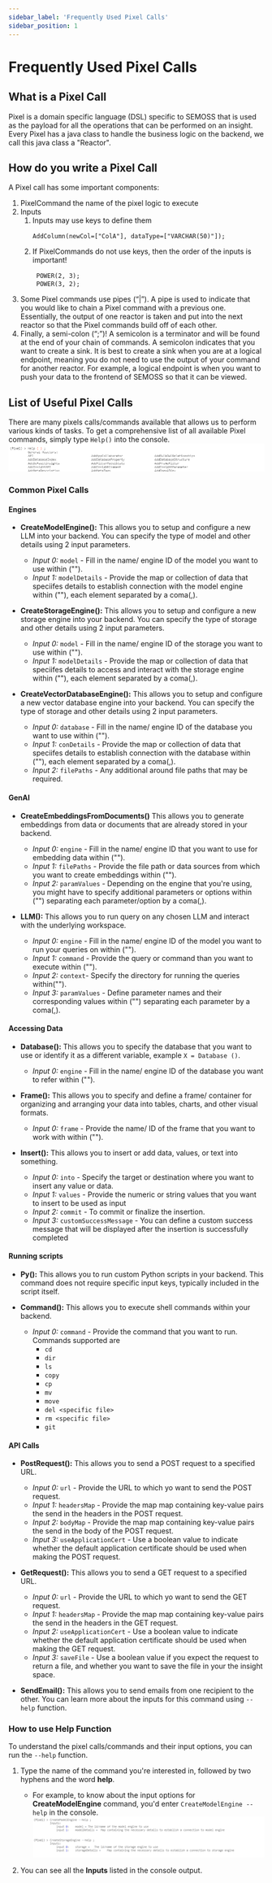 ```yaml
---
sidebar_label: 'Frequently Used Pixel Calls'
sidebar_position: 1
---
```


# Frequently Used Pixel Calls

## What is a Pixel Call
Pixel is a domain specific language (DSL) specific to SEMOSS that is used as the payload for all the operations that can be performed on an insight. Every Pixel has a java class to handle the business logic on the backend, we call this java class a "Reactor".

## How do you write a Pixel Call
A Pixel call has some important components:
1. PixelCommand the name of the pixel logic to execute
2. Inputs
    1. Inputs may use keys to define them
        ```
        AddColumn(newCol=["ColA"], dataType=["VARCHAR(50)"]);
        ```
    2. If PixelCommands do not use keys, then the order of the inputs is important!
       ```
        POWER(2, 3);
        POWER(3, 2);
        ```
3.  Some Pixel commands use pipes (“|”). A pipe is used to indicate that you would like to chain a Pixel command with a previous one. Essentially, the output of one reactor is taken and put into the next reactor so that the Pixel commands build off of each other.
4.  Finally, a semi-colon (“;”)! A semicolon is a terminator and will be found at the end of your chain of commands. A semicolon indicates that you want to create a sink. It is best to create a sink when you are at a logical endpoint, meaning you do not need to use the output of your command for another reactor. For example, a logical endpoint is when you want to push your data to the frontend of SEMOSS so that it can be viewed.

## List of Useful Pixel Calls 
There are many pixels calls/commands available that allows us to perform various kinds of tasks. To get a comprehensive list of all available Pixel commands, simply type `Help()` into the console. 
![Help](../../../static/img/Pixel%20Calls/Help1.PNG)

### Common Pixel Calls
#### Engines

* **CreateModelEngine():** This allows you to setup and configure a new LLM into your backend. You can specify the type of model and other details using 2 input parameters.
    - *Input 0:* `model` - Fill in the name/ engine ID of the model you want to use within ("").
    - *Input 1:* `modelDetails` - Provide the map or collection of data that speciifes details to establish connection with the model engine within (""), each element separated by a coma(,).

* **CreateStorageEngine():** This allows you to setup and configure a new storage engine into your backend. You can specify the type of storage and other details using 2 input parameters.
    - *Input 0:* `model` - Fill in the name/ engine ID of the storage you want to use within ("").
    - *Input 1:* `modelDetails` - Provide the map or collection of data that speciifes details to access and interact with the storage engine within (""), each element separated by a coma(,).

* **CreateVectorDatabaseEngine():** This allows you to setup and configure a new vector database engine into your backend. You can specify the type of storage and other details using 2 input parameters.
    - *Input 0:* `database` - Fill in the name/ engine ID of the database you want to use within ("").
    - *Input 1:* `conDetails` - Provide the map or collection of data that speciifes details to establish connection with the database within (""), each element separated by a coma(,).
    - *Input 2:* `filePaths` - Any additional around file paths that may be required.


#### GenAI
* **CreateEmbeddingsFromDocuments()** This allows you to generate embeddings from data or documents that are already stored in your backend. 
    - *Input 0:* `engine` - Fill in the name/ engine ID that you want to use for embedding data within ("").
    - *Input 1:* `filePaths` - Provide the file path or data sources from which you want to create embeddings within (""). 
    - *Input 2:* `paramValues` - Depending on the engine that you're using, you might have to specify additional parameters or options within ("") separating each parameter/option by a coma(,).

* **LLM():** This allows you to run query on any chosen LLM and interact with the underlying workspace.
    - *Input 0:* `engine` - Fill in the name/ engine ID of the model you want to run your queries on within ("").
    - *Input 1:* `command` - Provide the query or command than you want to execute within ("").
    - *Input 2:* `context`- Specify the directory for running the queries within("").
    - *Input 3:* `paramValues` - Define parameter names and their corresponding values within ("") separating each parameter by a coma(,).

#### Accessing Data

* **Database():** This allows you to specify the database that you want to use or identify it as a different variable, example `X = Database ()`.
    - *Input 0:* `engine` - Fill in the name/ engine ID of the database you want to refer within ("").

* **Frame():** This allows you to specify and define a frame/ container for organizing and arranging your data into tables, charts, and other visual formats.
    - *Input 0:* `frame` - Provide the name/ ID of the frame that you want to work with within ("").

* **Insert():** This allows you to insert or add data, values, or text into something. 
    - *Input 0:* `into` - Specify the target or destination where you want to insert any value or data.
    - *Input 1:* `values` - Provide the numeric or string values that you want to insert to be used as input
    - *Input 2:* `commit` - To commit or finalize the insertion.
    - *Input 3:* `customSuccessMessage` - You can define a custom success message that will be displayed after the insertion  is successfully completed

#### Running scripts
* **Py():** This allows you to run custom Python scripts in your backend. This command does not require specific input keys, typically included in the script itself.

* **Command():** This allows you to execute shell commands within your backend.
    - *Input 0:* `command` - Provide the command that you want to run. Commands supported are
        - `cd`
        - `dir`
        - `ls`
        - `copy`
        - `cp`
        - `mv`
        - `move`
        - `del <specific file>`
        - `rm <specific file>`
        - `git`

#### API Calls
* **PostRequest():** This allows you to send a POST request to a specified URL.
    - *Input 0:* `url` - Provide the URL to which yo want to send the POST request.
    - *Input 1:* `headersMap` - Provide the map map containing key-value pairs the send in the headers in the POST request.
    - *Input 2:* `bodyMap` - Provide the map map containing key-value pairs the send in the body of the POST request.
    - *Input 3:* `useApplicationCert` - Use a boolean value to indicate whether the default application certificate should be used when making the POST request.

* **GetRequest():** This allows you to send a GET request to a specified URL.
    - *Input 0:* `url` - Provide the URL to which yo want to send the GET request.
    - *Input 1:* `headersMap` - Provide the map map containing key-value pairs the send in the headers in the GET request.
    - *Input 2:* `useApplicationCert` - Use a boolean value to indicate whether the default application certificate should be used when making the GET request.
    - *Input 3:* `saveFile` - Use a boolean value if you expect the request to return a file, and whether you want to save the file in your the insight space.

* **SendEmail():** This allows you to send emails from one recipient to the other. You can learn more about the inputs for this command using `--help` function.
  
### How to use Help Function
To understand the pixel calls/commands and their input options, you can run the `--help` function. 
1. Type the name of the command you're interested in, followed by two hyphens and the word **help**. 
    - For example, to know about the input options for **CreateModelEngine** command, you'd enter `CreateModelEngine --help` in the console.
![Help1](../../../static/img/Pixel%20Calls/help2.png)

2. You can see all the **Inputs** listed in the console output.



